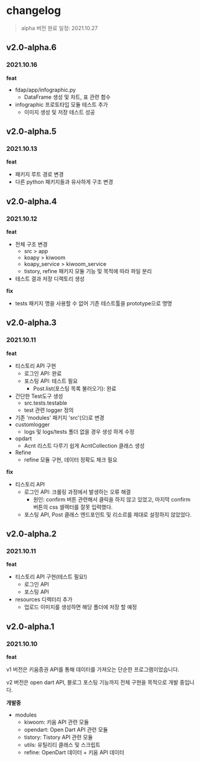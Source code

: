 # changelog

> alpha 버전 완료 일정: 2021.10.27

## v2.0-alpha.6

### 2021.10.16

**feat**

- fdap/app/infographic.py
    - DataFrame 생성 및 차트, 표 관련 함수
- infographic 프로토타입 모듈 테스트 추가
    - 이미지 생성 및 저장 테스트 성공

## v2.0-alpha.5

### 2021.10.13

**feat**

- 패키지 루트 경로 변경
- 다른 python 패키지들과 유사하게 구조 변경

## v2.0-alpha.4

### 2021.10.12

**feat**

- 전체 구조 변경
    - src > app
    - koapy > kiwoom
    - koapy_service > kiwoom_service
    - tistory, refine 패키지 모듈 기능 및 목적에 따라 파일 분리
- 테스트 결과 저장 디렉토리 생성

**fix**

- tests 패키지 명을 사용할 수 없어 기존 테스트툴을 prototype으로 명명

## v2.0-alpha.3

### 2021.10.11

**feat**

- 티스토리 API 구현
    - 로그인 API: 완료
    - 포스팅 API: 테스트 필요
        - Post.list(포스팅 목록 불러오기): 완료
- 간단한 Test도구 생성
    - src.tests.testable
    - test 관련 logger 정의
- 기존 'modules' 패키지 'src'(으)로 변경
- customlogger
    - logs 및 logs/tests 폴더 없을 경우 생성 하게 수정
- opdart
    - Acnt 리스트 다루기 쉽게 AcntCollection 클래스 생성
- Refine
    - refine 모듈 구현, 데이터 정확도 체크 필요

**fix**

- 티스토리 API
    - 로그인 API: 크롤링 과정에서 발생하는 오류 해결
        - 원인: confirm 버튼 관련해서 클릭을 하지 않고 있었고, 마지막 confirm 버튼의 css 셀렉터를 잘못 입력했다.
    - 포스팅 API, Post 클래스 엔드포인트 및 리소르를 제대로 설정하지 않았었다.

## v2.0-alpha.2

### 2021.10.11

**feat**

- 티스토리 API 구현(테스트 필요!)
    - 로그인 API
    - 포스팅 API
- resources 디렉터리 추가
    - 업로드 이미지를 생성하면 해당 폴더에 저장 할 예정

## v2.0-alpha.1

### 2021.10.10

**feat**

v1 버전은 키움증권 API를 통해 데이터를 가져오는 단순한 프로그램이었습니다.

v2 버전은 open dart API, 블로그 포스팅 기능까지 전체 구현을 목적으로 개발 중입니다.

**개발중**

- modules
    - kiwoom: 키움 API 관련 모듈
    - opendart: Open Dart API 관련 모듈
    - tistory: Tistory API 관련 모듈
    - utils: 유틸리티 클래스 및 스크립트
    - refine: OpenDart 데이터 + 키움 API 데이터